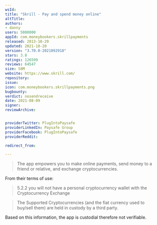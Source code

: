 ```yaml
---
wsId: 
title: "Skrill - Pay and spend money online"
altTitle: 
authors:
- danny
users: 5000000
appId: com.moneybookers.skrillpayments
released: 2013-10-29
updated: 2021-10-20
version: "3.70.0-2021092918"
stars: 3.8
ratings: 126599
reviews: 64547
size: 58M
website: https://www.skrill.com/
repository: 
issue: 
icon: com.moneybookers.skrillpayments.png
bugbounty: 
verdict: nosendreceive
date: 2021-08-09
signer: 
reviewArchive:


providerTwitter: PlugIntoPaysafe
providerLinkedIn: Paysafe Group
providerFacebook: PlugIntoPaysafe
providerReddit: 

redirect_from:

---
```



>The app empowers you to make online payments, send money to a friend or relative, and exchange cryptocurrencies.

From their terms of use:

>5.2.2 you will not have a personal cryptocurrency wallet with the Cryptocurrency Exchange

>The Supported Cryptocurrencies (and the fiat currency used to buy/sell them) are held in custody by a third party.

Based on this information, the app is custodial therefore not verifiable.
